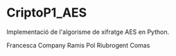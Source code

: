 # CriptoP1_AES

Implementació de l'algorisme de xifratge AES en Python.  

Francesca Company Ramis
Pol Riubrogent Comas  

  
